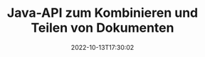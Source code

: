 ---
############################# Static ############################
layout: "product"
date: 2022-10-13T17:30:02
draft: false

product: "Merger"
product_tag: "merger"
platform: "Java"
platform_tag: "java"

############################# Head ############################
head_title: "API zum Zusammenführen von Java-Dokumenten | Zusammenführen und Entfernen von Word Excel PDF XPS EPUB"
head_description: "API zum Zusammenführen von Dokumenten für Java. Seiten von PDF-, Microsoft Word-, Excel-, Präsentations-, Visio-, XPS- und EPUB-Formaten zusammenführen, teilen, austauschen, neu anordnen und löschen."

############################# Header ############################
title: "Java-API zum Kombinieren und Teilen von Dokumenten"
description: "Entwickeln Sie leistungsstarke Apps, die unterwegs Seiten, Folien und Diagramme kombinieren, rippen, mischen, ausschneiden oder löschen können."
button:
    enable: true

############################# SubMenu ############################
submenu:
    enable: true
    
    left:
        img_alt: "GroupDocs.Merger for Java"
        image: "https://www.groupdocs.cloud/templates/groupdocs/images/product-logos/groupdocs-merger-java.png"
        product: "GroupDocs.Merger"
        platform: "Java"

    middle:
        button:
            # button loop
            - link: "#overview"
              text: "Überblick"

            # button loop
            - link: "#features"
              text: "Merkmale"

            # button loop
            - link: "#support"
              text: "Support"

            # button loop
            - link: "https://products.groupdocs.app/merger"
              text: "Live Demo"

            # button loop
            - link: "https://purchase.groupdocs.com/pricing/merger/java"
              text: "Preisgestaltung"

    right:
        link_download: "https://downloads.groupdocs.com/merger"
        link_learn: "https://docs.groupdocs.com/merger/java/"
        link_buy: "https://purchase.groupdocs.com"

############################# Overview ############################
overview:
    enable: true
    content: |
      Mit GroupDocs.Merger für Java können Sie schnell erstklassige Geschäftsanwendungen in Java entwickeln. Mit wenig Programmieraufwand können Ihre Java-Anwendungen einzelne Seiten oder Stapel von Seiten, Folien und Diagrammen zusammenführen, rippen, mischen, ausschneiden und löschen. Zusammenführungsvorgänge können auch an sicheren Dateien mit bekanntem und unbekanntem Format durchgeführt werden, indem der Kennwortschutz angewendet oder entfernt wird.  

      
    tabs:
      enable: true
      
      ## TAB ONE ##
      tab_one:
        description: |
          Nachfolgend finden Sie eine Übersicht über GroupDocs.Merger für Java:
      
        left:
          enable: true
          icon: "fab fa-html5"
          title: "Dokumentoperationen"
          content: |
            * Seitenreihenfolge ändern
            * Seiten entfernen oder löschen
            * Dokument aufteilen oder unterbrechen
            * Tauschen oder mischen Sie zwei beliebige Seiten
            * Trimmen Sie einzelne oder mehrere Seiten
            * Verbinden Sie mehrere Dokumente
        
        right:
          enable: true
          icon: "fab fa-html5"
          title: "Sicherheitsoperationen"
          content: |
            * Dokumentsicherheit einrichten
            * Überprüfen Sie den Sicherheitsstatus des Dokuments
            * Dokumentenkennwort festlegen
            * Dokumentkennwort aktualisieren
            * Dokumentkennwort entfernen
      
      ## TAB TWO ##
      tab_two:
        description: |
          GroupDocs.Merger für .NET unterstützt das Zusammenführen der folgenden [Dokumentdateiformate](https://docs.groupdocs.com/merger/net/supported-document-formats/):

        left:
          enable: true
          table:
            # table loop
            - title: "Microsoft Office"
              content: |
                * **Word:** DOC, DOCX, DOCM, DOT, DOTX, DOTM, RTF, TXT
                * **Excel:** XLS, XLSX, XLSM, XLSB, XLTM, XLT, XLTM, XLTX, XLAM, SXC, SpreadsheetML
                * **PowerPoint:** PPT, PPTX, PPS, PPSX, PPSM, POT, POTM, POTX, PPTM
                * **OneNote:** ONE

        right:
          enable: true
          table:
            # table loop
            - title: "OpenDocument & Andere Formate"
              content: |
                * **OpenDocument-Formate**: ODT, OTT, ODP, OTP, ODS
                * **Festes Layout**: PDF, XPS
                * **Bilder**: BMP, PNG, TIFF
                * **Web**: HTML, MHT, MHTML
                * **Text**: TXT, CSV, TSV
                * **LaTex**: TEX
                * **Ebook**: EPUB

      ## TAB THREE ##
      tab_three:
        description: |
          GroupDocs.Merger for Java unterstützt das Folgen Betriebssysteme & Paket-Managers:
        
        left:
          enable: true
          table:
            # table loop
            - icon: "fab fa-windows"
              title: "Betriebssysteme"
              content: |
                * Microsoft Windows Desktop
                * Microsoft Windows Server
                * Linux
                * MacOS

            # table loop
            - icon: "fas fa-code"
              title: "Unterstützte Frameworks"
              content: |
                * Java 7 (1.7)
                * Java 8 (1.8)
                * Java 10
                * Java 11 und höher

        right:
          enable: true
          table:
            # table loop
            - icon: "fas fa-box"
              title: "Build-Automatisierungstoo"
              content: |
                * Maven

            # table loop
            - icon: "fas fa-tools"
              title: "Entwicklungsumgebungen"
              content: |
                * NetBeans
                * IntelliJ IDEA
                * Eclipse
                
                

############################# Features ############################
features:
    enable: true
    title: "GroupDocs.Merger für Java-Funktionen"

    feature:
      # feature loop
      - icon: "fas fa-copy"
        content: "Führen Sie verschiedene Seiten, Folien und Diagramme in einer einzigen Datei zusammen"
       
      # feature loop
      - icon: "fas fa-eye"
        content: "Große Dokumente rippen und in mehrere kleinere Dateien aufteilen"

      # feature loop
      - icon: "fas fa-bolt"
        content: "Mischen und reorganisieren Sie Seiten, Folien oder Diagramme"
      
      # feature loop
      - icon: "fas fa-file-powerpoint"
        content: "Tauschen & tauschen Sie innerhalb eines Dokuments zwei Seiten, Folien oder Diagramme untereinander aus"

      # feature loop
      - icon: "fas fa-code"
        content: "Schneiden und trimmen Sie Dokumente, indem Sie bestimmte Seiten, Folien oder Diagramme entfernen"

      # feature loop
      - icon: "fas fa-cloud"
        content: "Löschen Sie einzelne oder eine Sammlung von Seiten, Folien oder Diagrammen"

      # feature loop
      - icon: "fas fa-remove-format"
        content: "Heften und führen Sie eine große Anzahl von Dokumenten in Stapeln zusammen"

      # feature loop
      - icon: "fas fa-comment-slash"
        content: "Prüfen Sie programmgesteuert in Java, ob ein Dokument mit einem Passwort gesichert ist"

      # feature loop
      - icon: "fas fa-location-arrow"
        content: "Passwort bekannter und unbekannter Dokumentformate setzen, zurücksetzen und löschen"

      # feature loop
      - icon: "fas fa-border-all"
        content: "Teilen Sie eine Textdatei nach Zeilennummern in mehrere auf"

      # feature loop
      - icon: "fas fa-wrench"
        content: "Holen Sie sich die Bilddarstellung von Dokumentseiten"

      # feature loop
      - icon: "fas fa-columns"
        content: "Führen Sie mehrere Dokumente unterschiedlicher Formate zu einer einzigen PDF-Datei zusammen"

      # feature loop
      - icon: "fas fa-file-word"
        content: "Fügen Sie OLE-Objekte in PDF-, Word-, Excel-, PowerPoint- und Open Document-Formate ein"

      # feature loop
      - icon: "fas fa-envelope"
        content: "Dateien programmgesteuert an ein PDF-Dokument anhängen"

      # feature loop
      - icon: "fas fa-print"
        content: "Dokument über OLE-Objekte zum Diagramm hinzufügen"

      # feature loop
      - icon: "fas fa-file-archive"
        content: "Führen Sie verschiedene Arten von Dokumenten (DOC, XLS, PPT usw.) in einer einzigen PDF-Datei zusammen"

      # feature loop
      - icon: "fas fa-lock"
        content: "Importieren Sie mühelos OLE-Objekte in Microsoft Word-, Excel-, Präsentations- und OpenDocument-Dateitypen"

      # feature loop
      - icon: "fas fa-file-code"
        content: "Andere Dokumente über OLE-Objekte zur Diagrammseite hinzufügen"

    more_feature:
      # more_feature_loop
      - title: "Gewünschte Seiten aus Dokumenten entfernen"
        content: |
          Mit GroupDocs.Merger for Java API können Sie unerwünschte Seiten aus Ihrem Dokument auswählen und löschen.
      
      # more_feature_loop
      - title: "Überprüfen Sie das Kennwort des unbekannten Dokumentformats"
        content: "Selbst wenn das Format eines bestimmten Dokuments unbekannt ist, ermöglicht Ihnen GroupDocs.Merger für Java, das Dokumentkennwort zu überprüfen und abzurufen, falls verfügbar."

      # more_feature_loop
      - title: "Verbinden Sie passwortgeschützte Dokumente bekannter Formate"
        content: "Mit GroupDocs.Merger for Java API können Sie eine Liste von Dokumenten bekannter und unbekannter Formate abrufen. Das folgende Beispiel zeigt, wie Sie dies für bekannte Dateiformate mit Java tun können:"

############################# Support ############################
support:
    enable: true

############################# Solutions ############################
solutions:
    enable: true
    title: "GroupDocs.Merger bietet APIs zum Anzeigen von Dokumenten für andere beliebte Entwicklungsumgebungen"

    solution:
        # solution loop
        - img_alt: "GroupDocs.Merger for .NET"
          image: "https://www.groupdocs.cloud/templates/groupdocs/images/product-logos/groupdocs-merger-net.png"
          product: "GroupDocs.Merger"
          platform: ".NET"
          link: "/merger/net/"

############################# Back to top ###############################
back_to_top:
  enable: true
---